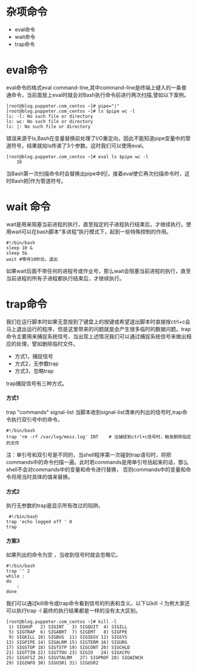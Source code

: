 # 杂项命令

* eval命令
* wait命令
* trap命令

# eval命令

eval命令的格式eval command-line,其中command-line是终端上键入的一条普通命令，当前面放上eval时就会对Bash执行命令前进行两次扫描,譬如以下案例。

```
[root@blog.puppeter.com_centos ~]# pipe="|"
[root@blog.puppeter.com_centos ~]# ls $pipe wc -l
ls: -l: No such file or directory
ls: wc: No such file or directory
ls: |: No such file or directory
```

错误来源于ls,Bash在变量替换前处理了I/O重定向，因此不能知道pipe变量中的管道符号，结果就给ls传递了3个参数。这时我们可以使用eval。

```
[root@blog.puppeter.com_centos ~]# eval ls $pipe wc -l
    16
```

当Bash第一次扫描命令时会替换出pipe中的\|，接着eval使它再次扫描命令时，这时Bash把\|作为管道符号。

# wait 命令

wait是用来阻塞当前进程的执行，直至指定的子进程执行结束后，才继续执行。使用wait可以在bash脚本“多进程”执行模式下，起到一些特殊控制的作用。

```
#!/bin/bash
sleep 10 &
sleep 5&
wait #等待10秒后，退出
```

如果wait后面不带任何的进程号或作业号，那么wait会阻塞当前进程的执行，直至当前进程的所有子进程都执行结束后，才继续执行。

# trap命令

我们在运行脚本时如果无意按到了键盘上的按键或希望退出脚本时直接按ctrl+c会马上退出运行的程序，但是这里带来的问题就是会产生很多临时的数据问题。trap命令主要用来捕捉系统信号，当出现上述情况我们可以通过捕捉系统信号来做出相应的处理，譬如删除临时文件。

* 方式1，捕捉信号
* 方式2，无参数trap
* 方式3，忽略trap

trap捕捉信号有三种方式。

#### 方式1

trap "commands" signal-list 当脚本收到signal-list清单内列出的信号时,trap命令执行双引号中的命令。

```
#!/bin/bash
trap 'rm -rf /var/log/mess.log' INT    # 当捕捉到ctrl+c信号时，触发删除指定的文件
```

注：单引号和双引号是不同的，当shell程序第一次碰到trap语句时，将把commands中的命令扫描一遍。此时若commands是用单引号括起来的话，那么shell不会对commands中的变量和命令进行替换， 否则commands中的变量和命令将用当时具体的值来替换。

#### 方式2

执行无参数的trap是显示所有改过的陷阱。

```
 #!/bin/bash
trap 'echo logged off ' 0
trap
```

#### 方案3

如果列出的命令为空 ，当收到信号时就会忽略它。

```
#!/bin/bash
trap '' 2
while :
do
    :
done
```
我们可以通过kill命令或trap命令看到信号的列表和含义。以下以kill -l 为例大家还可以执行trap -l 最终的执行结果都是一样的没有太大区别。
```
[root@blog.puppeter.com_centos ~]# kill -l
 1) SIGHUP	 2) SIGINT	 3) SIGQUIT	 4) SIGILL
 5) SIGTRAP	 6) SIGABRT	 7) SIGEMT	 8) SIGFPE
 9) SIGKILL	10) SIGBUS	11) SIGSEGV	12) SIGSYS
13) SIGPIPE	14) SIGALRM	15) SIGTERM	16) SIGURG
17) SIGSTOP	18) SIGTSTP	19) SIGCONT	20) SIGCHLD
21) SIGTTIN	22) SIGTTOU	23) SIGIO	24) SIGXCPU
25) SIGXFSZ	26) SIGVTALRM	27) SIGPROF	28) SIGWINCH
29) SIGINFO	30) SIGUSR1	31) SIGUSR2
```


